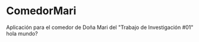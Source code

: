 # ComedorMari
Aplicación para el comedor de Doña Mari del "Trabajo de Investigación #01"
<br>
hola mundo?

